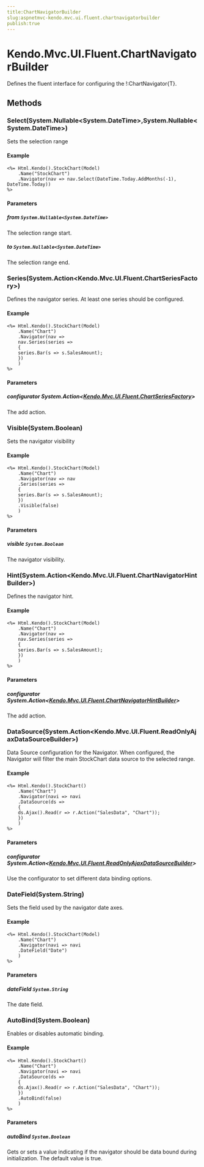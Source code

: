 ```yaml
---
title:ChartNavigatorBuilder
slug:aspnetmvc-kendo.mvc.ui.fluent.chartnavigatorbuilder
publish:true
---
```


# Kendo.Mvc.UI.Fluent.ChartNavigatorBuilder
Defines the fluent interface for configuring the !:ChartNavigator{T}.



## Methods

### Select(System.Nullable\<System.DateTime>,System.Nullable<System.DateTime>)
Sets the selection range


#### Example

    <%= Html.Kendo().StockChart(Model)
        .Name("StockChart")
        .Navigator(nav => nav.Select(DateTime.Today.AddMonths(-1), DateTime.Today))
    %>
        


#### Parameters

##### from `System.Nullable<System.DateTime>`
The selection range start.

##### to `System.Nullable<System.DateTime>`
The selection range end.




### Series(System.Action\<Kendo.Mvc.UI.Fluent.ChartSeriesFactory<T>>)
Defines the navigator series. At least one series should be configured.


#### Example

    <%= Html.Kendo().StockChart(Model)
        .Name("Chart")
        .Navigator(nav =>
        nav.Series(series =>
        {
        series.Bar(s => s.SalesAmount);
        })
        )
    %>
        


#### Parameters

##### configurator System.Action<[Kendo.Mvc.UI.Fluent.ChartSeriesFactory](/api/wrappers/aspnet-mvc/Kendo.Mvc.UI.Fluent/ChartSeriesFactory)<T>>
The add action.




### Visible(System.Boolean)
Sets the navigator visibility


#### Example

    <%= Html.Kendo().StockChart(Model)
        .Name("Chart")
        .Navigator(nav => nav
        .Series(series =>
        {
        series.Bar(s => s.SalesAmount);
        })
        .Visible(false)
        )
    %>
        


#### Parameters

##### visible `System.Boolean`
The navigator visibility.




### Hint(System.Action\<Kendo.Mvc.UI.Fluent.ChartNavigatorHintBuilder>)
Defines the navigator hint.


#### Example

    <%= Html.Kendo().StockChart(Model)
        .Name("Chart")
        .Navigator(nav =>
        nav.Series(series =>
        {
        series.Bar(s => s.SalesAmount);
        })
        )
    %>
        


#### Parameters

##### configurator System.Action<[Kendo.Mvc.UI.Fluent.ChartNavigatorHintBuilder](/api/wrappers/aspnet-mvc/Kendo.Mvc.UI.Fluent/ChartNavigatorHintBuilder)>
The add action.




### DataSource(System.Action\<Kendo.Mvc.UI.Fluent.ReadOnlyAjaxDataSourceBuilder<T>>)
Data Source configuration for the Navigator.
            When configured, the Navigator will filter the main StockChart data source to the selected range.


#### Example

    <%= Html.Kendo().StockChart()
        .Name("Chart")
        .Navigator(navi => navi
        .DataSource(ds =>
        {
        ds.Ajax().Read(r => r.Action("SalesData", "Chart"));
        })
        )
    %>
        


#### Parameters

##### configurator System.Action<[Kendo.Mvc.UI.Fluent.ReadOnlyAjaxDataSourceBuilder](/api/wrappers/aspnet-mvc/Kendo.Mvc.UI.Fluent/ReadOnlyAjaxDataSourceBuilder)<T>>
Use the configurator to set different data binding options.




### DateField(System.String)
Sets the field used by the navigator date axes.


#### Example

    <%= Html.Kendo().StockChart(Model)
        .Name("Chart")
        .Navigator(navi => navi
        .DateField("Date")
        )
    %>
        


#### Parameters

##### dateField `System.String`
The date field.




### AutoBind(System.Boolean)
Enables or disables automatic binding.


#### Example

    <%= Html.Kendo().StockChart()
        .Name("Chart")
        .Navigator(navi => navi
        .DataSource(ds =>
        {
        ds.Ajax().Read(r => r.Action("SalesData", "Chart"));
        })
        .AutoBind(false)
        )
    %>
        


#### Parameters

##### autoBind `System.Boolean`
Gets or sets a value indicating if the navigator
            should be data bound during initialization.
            The default value is true.





